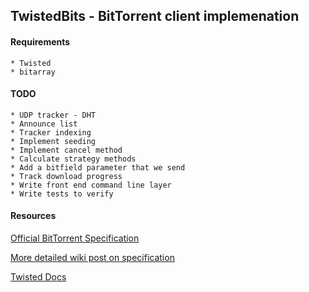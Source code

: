 ## TwistedBits - BitTorrent client implemenation

#### Requirements
    * Twisted
    * bitarray

#### TODO
    * UDP tracker - DHT
    * Announce list
    * Tracker indexing
    * Implement seeding
    * Implement cancel method
    * Calculate strategy methods
    * Add a bitfield parameter that we send
    * Track download progress
    * Write front end command line layer
    * Write tests to verify

#### Resources

[Official BitTorrent Specification](http://wwww.bittorrent.org/beps/bep_0003.html')

[More detailed wiki post on specification](http://wiki.theory.org/BitTorrentSpecification)

[Twisted Docs](http://twistedmatrix.com/documents/current/)
